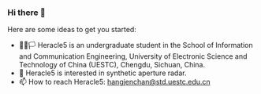 ### Hi there 👋

Here are some ideas to get you started:

- 👨‍💻🏳️‍ Heracle5 is an undergraduate student in the School of Information and Communication Engineering, University of Electronic Science and Technology of China (UESTC), Chengdu, Sichuan, China. 
- 📕 Heracle5 is interested in synthetic aperture radar.
- 📫 How to reach Heracle5: hangjenchan@std.uestc.edu.cn





